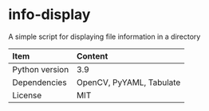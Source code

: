 # info-display

A simple script for displaying file information in a directory

| Item | Content |
| :-- | :-- |
| Python version | 3.9 |
| Dependencies | OpenCV, PyYAML, Tabulate |
| License | MIT |
